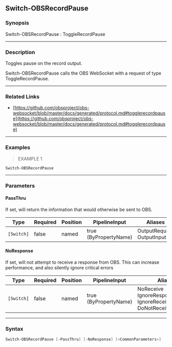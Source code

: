 Switch-OBSRecordPause
---------------------

### Synopsis
Switch-OBSRecordPause : ToggleRecordPause

---

### Description

Toggles pause on the record output.

Switch-OBSRecordPause calls the OBS WebSocket with a request of type ToggleRecordPause.

---

### Related Links
* [https://github.com/obsproject/obs-websocket/blob/master/docs/generated/protocol.md#togglerecordpause](https://github.com/obsproject/obs-websocket/blob/master/docs/generated/protocol.md#togglerecordpause)

---

### Examples
> EXAMPLE 1

```PowerShell
Switch-OBSRecordPause
```

---

### Parameters
#### **PassThru**
If set, will return the information that would otherwise be sent to OBS.

|Type      |Required|Position|PipelineInput        |Aliases                      |
|----------|--------|--------|---------------------|-----------------------------|
|`[Switch]`|false   |named   |true (ByPropertyName)|OutputRequest<br/>OutputInput|

#### **NoResponse**
If set, will not attempt to receive a response from OBS.
This can increase performance, and also silently ignore critical errors

|Type      |Required|Position|PipelineInput        |Aliases                                                                |
|----------|--------|--------|---------------------|-----------------------------------------------------------------------|
|`[Switch]`|false   |named   |true (ByPropertyName)|NoReceive<br/>IgnoreResponse<br/>IgnoreReceive<br/>DoNotReceiveResponse|

---

### Syntax
```PowerShell
Switch-OBSRecordPause [-PassThru] [-NoResponse] [<CommonParameters>]
```
